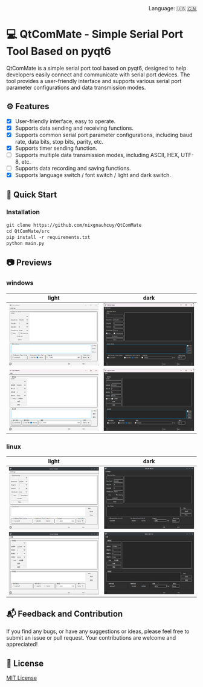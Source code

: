 <div align="right">
  Language:
  🇺🇸
  <a title="Chinese" href="/README_CN.md">🇨🇳</a>
</div>

# :computer: QtComMate - Simple Serial Port Tool Based on pyqt6

QtComMate is a simple serial port tool based on pyqt6, designed to help developers easily connect and communicate with serial port devices. The tool provides a user-friendly interface and supports various serial port parameter configurations and data transmission modes.

## :gear: Features

- [x] User-friendly interface, easy to operate.
- [x] Supports data sending and receiving functions.
- [x] Supports common serial port parameter configurations, including baud rate, data bits, stop bits, parity, etc.
- [x] Supports timer sending function.
- [ ] Supports multiple data transmission modes, including ASCII, HEX, UTF-8, etc.
- [ ] Supports data recording and saving functions.
- [x] Supports language switch / font switch / light and dark switch.

## :rocket: Quick Start

### Installation

```
git clone https://github.com/nixgnauhcuy/QtComMate
cd QtComMate/src
pip install -r requirements.txt
python main.py
```

## :camera: Previews

### windows

| light                                  | dark                                        |
| -------------------------------------- | ------------------------------------------- |
| ![](/docs/images/qtcommate-win-en.png) | ![](/docs/images/qtcommate-win-dark-en.png) |
| ![](/docs/images/qtcommate-win-cn.png) | ![](/docs/images/qtcommate-win-dark-cn.png) |

### linux

| light                                    | dark                                          |
| ---------------------------------------- | --------------------------------------------- |
| ![](/docs/images/qtcommate-linux-en.png) | ![](/docs/images/qtcommate-linux-dark-en.png) |
| ![](/docs/images/qtcommate-linux-cn.png) | ![](/docs/images/qtcommate-linux-dark-cn.png) |

## :mailbox_with_mail: Feedback and Contribution

If you find any bugs, or have any suggestions or ideas, please feel free to submit an issue or pull request. Your contributions are welcome and appreciated!

## :page_facing_up: License

[MIT License](https://github.com/nixgnauhcuy/QtComMate/blob/main/LICENSE)
